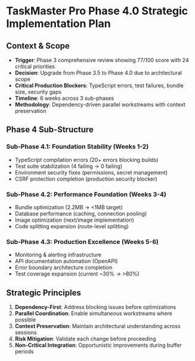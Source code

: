# TaskMaster Pro Phase 4.0 Strategic Implementation Plan

## Context & Scope
- **Trigger**: Phase 3 comprehensive review showing 77/100 score with 24 critical priorities
- **Decision**: Upgrade from Phase 3.5 to Phase 4.0 due to architectural scope
- **Critical Production Blockers**: TypeScript errors, test failures, bundle size, security gaps
- **Timeline**: 6 weeks across 3 sub-phases
- **Methodology**: Dependency-driven parallel workstreams with context preservation

## Phase 4 Sub-Structure

### Sub-Phase 4.1: Foundation Stability (Weeks 1-2)
- TypeScript compilation errors (20+ errors blocking builds)
- Test suite stabilization (4 failing → 0 failing) 
- Environment security fixes (permissions, secret management)
- CSRF protection completion (production security blocker)

### Sub-Phase 4.2: Performance Foundation (Weeks 3-4)
- Bundle optimization (2.2MB → <1MB target)
- Database performance (caching, connection pooling)
- Image optimization (next/image implementation)
- Code splitting expansion (route-level splitting)

### Sub-Phase 4.3: Production Excellence (Weeks 5-6)
- Monitoring & alerting infrastructure
- API documentation automation (OpenAPI)
- Error boundary architecture completion
- Test coverage expansion (current ~30% → >80%)

## Strategic Principles
1. **Dependency-First**: Address blocking issues before optimizations
2. **Parallel Coordination**: Enable simultaneous workstreams where possible
3. **Context Preservation**: Maintain architectural understanding across sessions
4. **Risk Mitigation**: Validate each change before proceeding
5. **Non-Critical Integration**: Opportunistic improvements during buffer periods